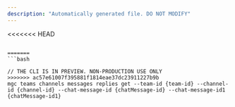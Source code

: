 ```yaml
---
description: "Automatically generated file. DO NOT MODIFY"
---
```


<<<<<<< HEAD
```cli

=======
```bash

// THE CLI IS IN PREVIEW. NON-PRODUCTION USE ONLY
>>>>>>> ac57e61007f395881f1814eae37dc23911227b9b
mgc teams channels messages replies get --team-id {team-id} --channel-id {channel-id} --chat-message-id {chatMessage-id} --chat-message-id1 {chatMessage-id1}

```